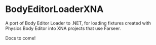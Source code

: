 BodyEditorLoaderXNA
===================

A port of Body Editor Loader to .NET, for loading fixtures created with Physics Body Editor into XNA projects that use Farseer.

Docs to come!
